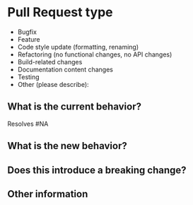 <!--- Please provide a general summary of your changes in the title above -->

# Pull Request type

<!-- Please try to limit your pull request to one type; submit multiple pull requests if needed. -->

- Bugfix
- Feature
- Code style update (formatting, renaming)
- Refactoring (no functional changes, no API changes)
- Build-related changes
- Documentation content changes
- Testing
- Other (please describe):

## What is the current behavior?

<!-- Please describe the current behavior that you are modifying, or link to a relevant issue. -->

Resolves #NA

## What is the new behavior?

<!-- Please describe the behavior or changes that are being added by this PR. -->

## Does this introduce a breaking change?

<!-- Yes or No -->
<!-- If this does introduce a breaking change, please describe the impact and migration path for existing applications below. -->

## Other information

<!-- Any other information that is important to this PR, such as screenshots of how the component looks before and after the change. -->
